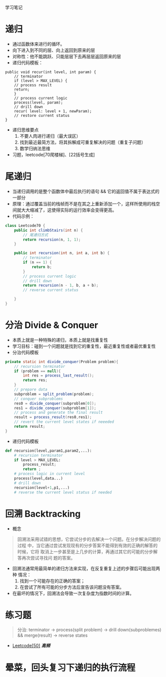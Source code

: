 学习笔记
# 递归
* 通过函数体来进行的循环。
* 向下进入到不同的层、向上返回到原来的层
* 对称性：他不能跳跃、只能层层下去再层层返回原来的层
* 递归代码模板：
```
public void recur(int level, int param) {
    // terminator
    if (level > MAX_LEVEL) {
    // process result
    return;
    }
    // process current logic
    process(level, param);
    // drill down
    recur( level: level + 1, newParam);
    // restore current status
}
```
* 递归思维要点
    1. 不要人肉进行递归（最大误区）
    2. 找到最近最简方法，将其拆解成可重复解决的问题（重复子问题）
    3. 数学归纳法思维
* 习题，leetcode[70爬楼梯]、[22括号生成]
# 尾递归
* 当递归调用的是整个函数体中最后执行的语句 && 它的返回值不属于表达式的一部分
* 原理：通过覆盖当前的栈帧而不是在其之上重新添加一个，这样所使用的栈空间就大大缩减了，这使得实际的运行效率会变得更高。
* 代码示例：
```java
class Leetcode70 {
    public int climbStairs(int n) {
        // 尾递归方式
        return recursion(n, 1, 1);
    }

    public int recursion(int n, int a, int b) {
        // terminator
        if (n == 1) {
            return b;
        }
        // process current logic
        // drill down
        return recursion(n - 1, b, a + b);
        // reverse current status

    }
}
```
# 分治 Divide & Conquer
* 本质上就是一种特殊的递归，本质上就是找重复性
* 学习目标：碰到一个问题就是找到它的重复性，最近重复性或者最优重复性
* 分治代码模板
```java
private static int divide_conquer(Problem problem){
    // recursion terminator
    if (problem == null){
        int res = process_last_result();
        return res;
    }
    // prepare data
    subproblem = split_problem(problem);
    // conquer subproblems
    res0 = divide_conquer(subproblem[0]);
    res1 = divide_conquer(subproblem[1]);
    // process and generate the final result
    result = process_result(res0,res1);
    // revert the current level states if neeeded
    return result;
}
```
* 递归代码模板
```python
def recursion(level,param1,param2,...):
    # recursion terminator
    if level > MAX_LEVEL:
        process_result;
        return ;
    # process logic in current level
    process(level,data...)
    # drill down
    recursion(level+1,p1,...)
    # reverse the current level status if needed
```
# 回溯 Backtracking
* 概念
> 回溯法采用试错的思想，它尝试分步的去解决一个问题。在分步解决问题的过程
  中，当它通过尝试发现现有的分步答案不能得到有效的正确的解答的时候，它将
  取消上一步甚至是上几步的计算，再通过其它的可能的分步解答再次尝试寻找问
  题的答案。
* 回溯法通常用最简单的递归方法来实现，在反复重复上述的步骤后可能出现两种
  情况：
  1. 找到一个可能存在的正确的答案；
  2. 在尝试了所有可能的分步方法后宣告该问题没有答案。
* 在最坏的情况下，回溯法会导致一次复杂度为指数时间的计算。

# 练习题
> 分治: terminator -> process(split problem)  -> drill down(subproblemes) && merge(result) -> reverse states
* [Leetcode[50]](https://leetcode-cn.com/problems/powx-n/) ***高频***

# 晕菜，回头复习下递归的执行流程
